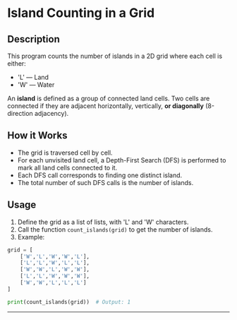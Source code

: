 # Island Counting in a Grid

## Description

This program counts the number of islands in a 2D grid where each cell is either:

- 'L' — Land
- 'W' — Water

An **island** is defined as a group of connected land cells. Two cells are connected if they are adjacent horizontally, vertically, **or diagonally** (8-direction adjacency).


## How it Works

- The grid is traversed cell by cell.
- For each unvisited land cell, a Depth-First Search (DFS) is performed to mark all land cells connected to it.
- Each DFS call corresponds to finding one distinct island.
- The total number of such DFS calls is the number of islands.


## Usage

1. Define the grid as a list of lists, with 'L' and 'W' characters.
2. Call the function `count_islands(grid)` to get the number of islands.
3. Example:

```python
grid = [
    ['W','L','W','W','L'],
    ['L','L','W','L','L'],
    ['W','W','L','W','W'],
    ['L','L','W','W','W'],
    ['W','W','L','L','L']
]

print(count_islands(grid))  # Output: 1
```

---
